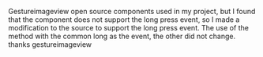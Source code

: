 Gestureimageview open source components used in my project, but I found that the component does not support the long press event, so I made a modification to the source to support the long press event. The use of the method with the common long as the event, the other did not change.
thanks gestureimageview

